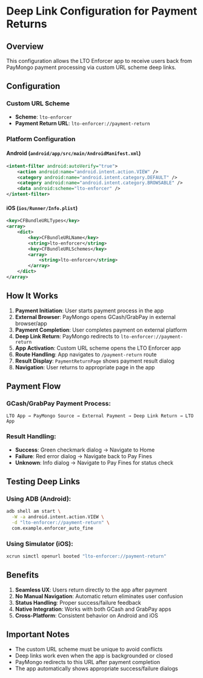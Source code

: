# Deep Link Configuration for Payment Returns

## Overview
This configuration allows the LTO Enforcer app to receive users back from PayMongo payment processing via custom URL scheme deep links.

## Configuration

### Custom URL Scheme
- **Scheme**: `lto-enforcer`
- **Payment Return URL**: `lto-enforcer://payment-return`

### Platform Configuration

#### Android (`android/app/src/main/AndroidManifest.xml`)
```xml
<intent-filter android:autoVerify="true">
    <action android:name="android.intent.action.VIEW" />
    <category android:name="android.intent.category.DEFAULT" />
    <category android:name="android.intent.category.BROWSABLE" />
    <data android:scheme="lto-enforcer" />
</intent-filter>
```

#### iOS (`ios/Runner/Info.plist`)
```xml
<key>CFBundleURLTypes</key>
<array>
    <dict>
        <key>CFBundleURLName</key>
        <string>lto-enforcer</string>
        <key>CFBundleURLSchemes</key>
        <array>
            <string>lto-enforcer</string>
        </array>
    </dict>
</array>
```

## How It Works

1. **Payment Initiation**: User starts payment process in the app
2. **External Browser**: PayMongo opens GCash/GrabPay in external browser/app
3. **Payment Completion**: User completes payment on external platform
4. **Deep Link Return**: PayMongo redirects to `lto-enforcer://payment-return`
5. **App Activation**: Custom URL scheme opens the LTO Enforcer app
6. **Route Handling**: App navigates to `/payment-return` route
7. **Result Display**: `PaymentReturnPage` shows payment result dialog
8. **Navigation**: User returns to appropriate page in the app

## Payment Flow

### GCash/GrabPay Payment Process:
```
LTO App → PayMongo Source → External Payment → Deep Link Return → LTO App
```

### Result Handling:
- **Success**: Green checkmark dialog → Navigate to Home
- **Failure**: Red error dialog → Navigate back to Pay Fines
- **Unknown**: Info dialog → Navigate to Pay Fines for status check

## Testing Deep Links

### Using ADB (Android):
```bash
adb shell am start \
  -W -a android.intent.action.VIEW \
  -d "lto-enforcer://payment-return" \
  com.example.enforcer_auto_fine
```

### Using Simulator (iOS):
```bash
xcrun simctl openurl booted "lto-enforcer://payment-return"
```

## Benefits

1. **Seamless UX**: Users return directly to the app after payment
2. **No Manual Navigation**: Automatic return eliminates user confusion  
3. **Status Handling**: Proper success/failure feedback
4. **Native Integration**: Works with both GCash and GrabPay apps
5. **Cross-Platform**: Consistent behavior on Android and iOS

## Important Notes

- The custom URL scheme must be unique to avoid conflicts
- Deep links work even when the app is backgrounded or closed
- PayMongo redirects to this URL after payment completion
- The app automatically shows appropriate success/failure dialogs
